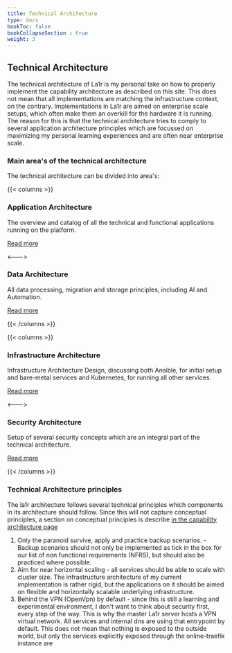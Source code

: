 ```yaml
---
title: Technical Architecture
type: docs
bookToc: false
bookCollapseSection : true
weight: 3
---
```


## Technical Architecture
The technical architecture of La1r is my personal take on how to properly implement the capability architecture as described on this site. This does not mean that all implementations are matching the infrastructure context, on the contrary. Implementations in La1r are aimed on enterprise scale setups, which often make them an overkill for the hardware it is running. 
The reason for this is that the technical architecture tries to comply to several application architecture principles which are focussed on maximizing my personal learning experiences and are often near enterprise scale. 

### Main area's of the technical architecture
The technical architecture can be divided into area's:

{{< columns >}}
### Application Architecture
The overview and catalog of all the technical and functional applications running on the platform.

[Read more](application-architecture/)

<--->

### Data Architecture
All data processing, migration and storage principles, including AI and Automation.

[Read more](data-architecture/)

{{< /columns >}}

{{< columns >}}

### Infrastructure Architecture
Infrastructure Architecture Design, discussing both Ansible, for initial setup and bare-metal services and Kubernetes, for running all other services.

[Read more](infrastructure-architecture/)

<--->

### Security Architecture
Setup of several security concepts which are an integral part of the technical architecture.

[Read more](security-architecture/)

{{< /columns >}}

### Technical Architecture principles
The la1r architecture follows several technical principles which components in its architecture should follow.
Since this will not capture conceptual principles, a section on conceptual principles is describe [in the capability architecture page](../capability-architecture/)

1. Only the paranoid survive, apply and practice backup scenarios. - Backup scenarios should not only be implemented as tick in the box for our list of non functional requirements (NFRS), but should also be practiced where possible.
2. Aim for near horizontal scaling - all services should be able to scale with cluster size. The infrastructure architecture of my current implementation is rather rigid, but the applications on it should be aimed on flexible and horizontally scalable underlying infrastructure.
3. Behind the VPN (OpenVpn) by default - since this is still a learning and experimental environment, I don't want to think about security first, every step of the way. This is why the master La1r server hosts a VPN virtual network. All services and internal dns are using that entrypoint by default. This does not mean that nothing is exposed to the outside world, but only the services explicitly exposed through the online-traefik instance are

